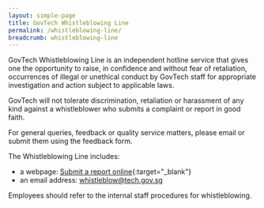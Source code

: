 ```yaml
---
layout: simple-page
title: GovTech Whistleblowing Line
permalink: /whistleblowing-line/
breadcrumb: whistleblowing-line
---
```


GovTech Whistleblowing Line is an independent hotline service that gives one the opportunity to raise, in confidence and without fear of retaliation, occurrences of illegal or unethical conduct by GovTech staff for appropriate investigation and action subject to applicable laws.

GovTech will not tolerate discrimination, retaliation or harassment of any kind against a whistleblower who submits a complaint or report in good faith.

For general queries, feedback or quality service matters, please email or submit them using the feedback form.

The Whistleblowing Line includes:
* a webpage: [Submit a report online](https://form.gov.sg/5bd91cac927f22000f64379a){:target="_blank"} 
* an email address: [whistleblow@tech.gov.sg](mailto:whistleblow@tech.gov.sg)

Employees should refer to the internal staff procedures for whistleblowing.


